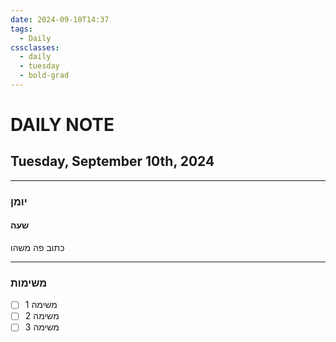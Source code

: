 ```yaml
---
date: 2024-09-10T14:37
tags:
  - Daily
cssclasses:
  - daily
  - tuesday
  - bold-grad
---
```

# DAILY NOTE
## Tuesday, September 10th, 2024
***
### יומן
#### שעה
כתוב פה משהו
***
### משימות
- [ ] משימה 1
- [ ] משימה 2
- [ ] משימה 3